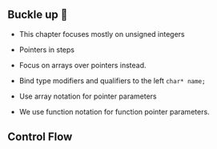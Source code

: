## Buckle up :grimacing:

- This chapter focuses mostly on unsigned integers
- Pointers in steps
- Focus on arrays over pointers instead.

- Bind type modifiers and qualifiers to the left `char* name;`
- Use array notation for pointer parameters
- We use function notation for function pointer parameters.

## Control Flow
